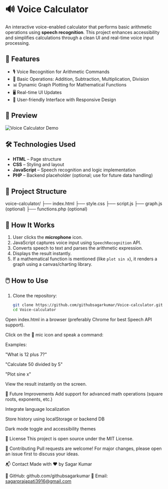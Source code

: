 # 🔊 Voice Calculator

An interactive voice-enabled calculator that performs basic arithmetic operations using **speech recognition**. This project enhances accessibility and simplifies calculations through a clean UI and real-time voice input processing.

## 🚀 Features

- 🎙️ Voice Recognition for Arithmetic Commands  
- 🧮 Basic Operations: Addition, Subtraction, Multiplication, Division  
- 📊 Dynamic Graph Plotting for Mathematical Functions  
- 🖥️ Real-time UI Updates  
- 🎨 User-friendly Interface with Responsive Design  

## 📸 Preview

![Voice Calculator Demo](https://user-images.githubusercontent.com/your-github-id/voice-calculator-demo.gif) <!-- (Optional demo GIF) -->

## 🛠️ Technologies Used

- **HTML** – Page structure  
- **CSS** – Styling and layout  
- **JavaScript** – Speech recognition and logic implementation  
- **PHP** – Backend placeholder (optional; use for future data handling)

## 📂 Project Structure

voice-calculator/
├── index.html
├── style.css
├── script.js
├── graph.js (optional)
├── functions.php (optional)


## 🧠 How It Works

1. User clicks the **microphone** icon.
2. JavaScript captures voice input using `SpeechRecognition` API.
3. Converts speech to text and parses the arithmetic expression.
4. Displays the result instantly.
5. If a mathematical function is mentioned (like `plot sin x`), it renders a graph using a canvas/charting library.

## 🖱️ How to Use

1. Clone the repository:

   ```bash
   git clone https://github.com/githubsagarkumar/Voice-calculator.git
   cd Voice-calculator
Open index.html in a browser (preferably Chrome for best Speech API support).

Click on the 🎤 mic icon and speak a command:

Examples:

"What is 12 plus 7?"

"Calculate 50 divided by 5"

"Plot sine x"

View the result instantly on the screen.

📌 Future Improvements
Add support for advanced math operations (square roots, exponents, etc.)

Integrate language localization

Store history using localStorage or backend DB

Dark mode toggle and accessibility themes

📄 License
This project is open source under the MIT License.

🤝 Contributing
Pull requests are welcome! For major changes, please open an issue first to discuss your ideas.

📬 Contact
Made with ❤️ by Sagar Kumar

🔗 GitHub: github.com/githubsagarkumar
📧 Email: sagarprajapati3916@gmail.com
